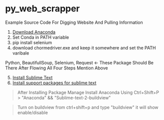 # py_web_scrapper

Example Source Code For Digging Website And Pulling Information

1. [Download Anaconda](https://anaconda.org/)
2. Set Conda in PATH variable
3. pip install selenium
4. download chormedriver.exe and keep it somewhere and set the PATH varibale

Python, BeautifullSoup, Selenium, Request <- These Package Should Be There After Flowing All Four Steps Mention Above

5. [Install Sublime Text](https://www.sublimetext.com/)
6. [Install support packages for sublime text](https://packagecontrol.io/installation)

> After Installing Package Manage Install Anaconda Using Ctrl+Shift+P > "Anaconda" && "Sublime-text-2-buildview"

> Turn on buildview from ctrl+shift+p and type "buildview" it will show enable/disable